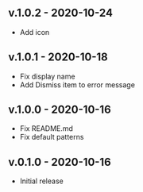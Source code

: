 ## v.1.0.2 - 2020-10-24

- Add icon

## v.1.0.1 - 2020-10-18

- Fix display name
- Add Dismiss item to error message

## v.1.0.0 - 2020-10-16

- Fix README.md
- Fix default patterns

## v.0.1.0 - 2020-10-16

- Initial release
